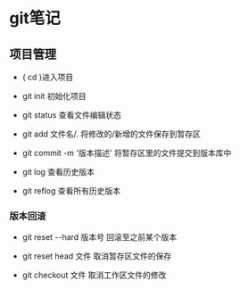 # git笔记

## 项目管理

* ( cd )进入项目

* git init 初始化项目

* git status 查看文件编辑状态

* git add 文件名/. 将修改的/新增的文件保存到暂存区

* git commit -m '版本描述'  将暂存区里的文件提交到版本库中

* git log 查看历史版本

* git reflog 查看所有历史版本

### 版本回滚

* git reset --hard 版本号  回滚至之前某个版本

* git reset head 文件 取消暂存区文件的保存

* git checkout 文件  取消工作区文件的修改
